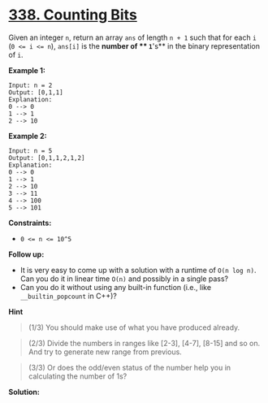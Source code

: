 # [338. Counting Bits](https://leetcode.com/problems/counting-bits/?envType=daily-question&envId=2023-09-01)

Given an integer `n`, return an array `ans` of length `n + 1` such that for each `i` (`0 <= i <= n`), `ans[i]` is the **number of ** `1`**'s**  in the binary representation of `i`.

**Example 1:** 

```
Input: n = 2
Output: [0,1,1]
Explanation:
0 --> 0
1 --> 1
2 --> 10
```

**Example 2:** 

```
Input: n = 5
Output: [0,1,1,2,1,2]
Explanation:
0 --> 0
1 --> 1
2 --> 10
3 --> 11
4 --> 100
5 --> 101
```

**Constraints:** 

- `0 <= n <= 10^5`

**Follow up:** 

- It is very easy to come up with a solution with a runtime of `O(n log n)`. Can you do it in linear time `O(n)` and possibly in a single pass?
- Can you do it without using any built-in function (i.e., like `__builtin_popcount` in C++)?

**Hint**
> (1/3) You should make use of what you have produced already.

> (2/3) Divide the numbers in ranges like [2-3], [4-7], [8-15] and so on. And try to generate new range from previous.

>(3/3) Or does the odd/even status of the number help you in calculating the number of 1s?

**Solution:**
```
```
